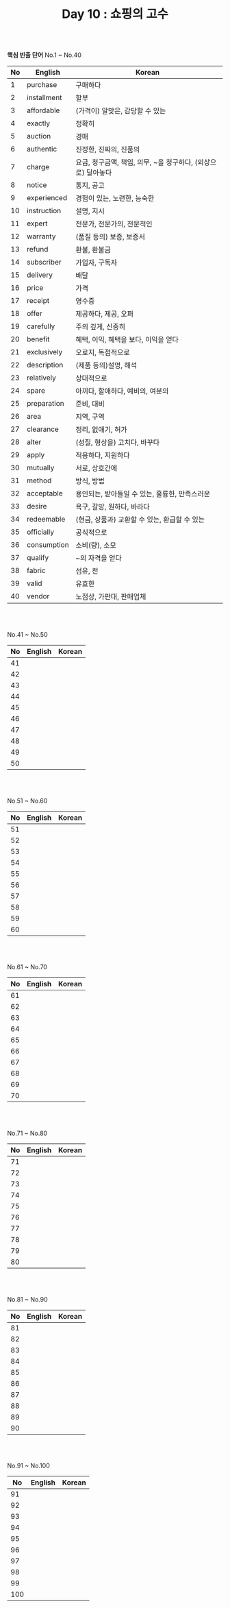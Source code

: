 <div align='center'>
    <h1>Day 10 : 쇼핑의 고수</h1>
</div>

<br>
<br>

<b>핵심 빈출 단어</b> No.1 ~ No.40

|No|English|Korean|
|---|---|---|
|1|purchase|구매하다|
|2|installment|할부|
|3|affordable|(가격이) 알맞은, 감당할 수 있는|
|4|exactly|정확히|
|5|auction|경매|
|6|authentic|진정한, 진짜의, 진품의|
|7|charge|요금, 청구금액, 책임, 의무, ~을 청구하다, (외상으로) 달아놓다|
|8|notice|통지, 공고|
|9|experienced|경험이 있는, 노련한, 능숙한|
|10|instruction|설명, 지시|
|11|expert|전문가, 전문가의, 전문적인|
|12|warranty|(품질 등의) 보증, 보증서|
|13|refund|환불, 환불금|
|14|subscriber|가입자, 구독자|
|15|delivery|배달|
|16|price|가격|
|17|receipt|영수증|
|18|offer|제공하다, 제공, 오퍼|
|19|carefully|주의 깊게, 신중히|
|20|benefit|혜택, 이익, 혜택을 보다, 이익을 얻다|
|21|exclusively|오로지, 독점적으로|
|22|description|(제품 등의)설명, 해석|
|23|relatively|상대적으로|
|24|spare|아끼다, 할애하다, 예비의, 여분의|
|25|preparation|준비, 대비|
|26|area|지역, 구역|
|27|clearance|정리, 없애기, 허가|
|28|alter|(성질, 형상을) 고치다, 바꾸다|
|29|apply|적용하다, 지원하다|
|30|mutually|서로, 상호간에|
|31|method|방식, 방법|
|32|acceptable|용인되는, 받아들일 수 있는, 훌륭한, 만족스러운|
|33|desire|욕구, 갈망, 원하다, 바라다|
|34|redeemable|(현금, 상품과) 교환할 수 있는, 환급할 수 있는|
|35|officially|공식적으로|
|36|consumption|소비(량), 소모|
|37|qualify|~의 자격을 얻다|
|38|fabric|섬유, 천|
|39|valid|유효한|
|40|vendor|노점상, 가판대, 판매업체|

<br>
<br>

No.41 ~ No.50

|No|English|Korean|
|---|---|---|
|41||
|42||
|43||
|44||
|45||
|46||
|47||
|48||
|49||
|50||

<br>
<br>

No.51 ~ No.60

|No|English|Korean|
|---|---|---|
|51||
|52||
|53||
|54||
|55||
|56||
|57||
|58||
|59||
|60||

<br>
<br>

No.61 ~ No.70

|No|English|Korean|
|---|---|---|
|61||
|62||
|63||
|64||
|65||
|66||
|67||
|68||
|69||
|70||

<br>
<br>

No.71 ~ No.80

|No|English|Korean|
|---|---|---|
|71||
|72||
|73||
|74||
|75||
|76||
|77||
|78||
|79||
|80||

<br>
<br>

No.81 ~ No.90

|No|English|Korean|
|---|---|---|
|81||
|82||
|83||
|84||
|85||
|86||
|87||
|88||
|89||
|90||

<br>
<br>

No.91 ~ No.100

|No|English|Korean|
|---|---|---|
|91||
|92||
|93||
|94||
|95||
|96||
|97||
|98||
|99||
|100||

<br>
<br>

